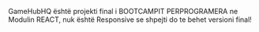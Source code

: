 GameHubHQ është projekti final i BOOTCAMPIT PERPROGRAMERA ne Modulin REACT, nuk është Responsive se shpejti do te behet versioni final!
